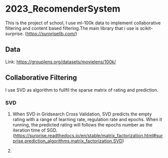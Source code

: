 # 2023_RecomenderSystem
This is the project of school, I use ml-100k data to implement collaborative filtering and content based filtering.The main library that i use is scikit-surprise. (https://surpriselib.com/)

## Data
Link: https://grouplens.org/datasets/movielens/100k/

## Collaborative Filtering
I use SVD as algorithm to fullfil the sparse matrix of rating and prediction.

### SVD
1. When SVD in Gridsearch Cross Validation, SVD predicts the empty rating with a range of learning rate, regulation rate and epochs. When it running, the predicted rating will follows the epochs number as the iteration time of SGD. (https://surprise.readthedocs.io/en/stable/matrix_factorization.html#surprise.prediction_algorithms.matrix_factorization.SVD)

2.  
